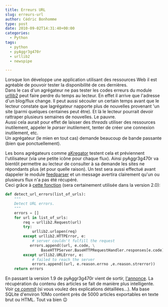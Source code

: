 ```yaml
---
title: Erreurs URL
slug: erreurs-url
author: Cédric Bonhomme
type: post
date: 2010-09-02T14:31:40+00:00
categories:
  - Python
tags:
  - python
  - pyAggr3g470r
  - urllib2
  - newspipe

---
```

Lorsque lon développe une application utilisant des ressources Web il est
agréable de pouvoir tester la disponibilité de ces dernières.  
Dans le cas d'un agrégateur ne pas tester les codes erreurs du module
[urllib2][1] peut faire perdre du temps au lecteur. En effet il arrive que
l'adresse d'un blog/flux change. Il peut aussi sécouler un certain temps avant
que le lecteur constate que lagrégateur napporte plus de nouvelles provenant 
'un site (parmi quelques centaines peut être). Et là le lecteur pourrait devoir
rattraper plusieurs semaines de nouvelles. Le pauvre.  
Aussi cela aurait pour effet de laisser des _threads_ utiliser des ressources
inutilement, appeler le _parser_ inutilement, tenter de créer une connexion
inutilement, etc.  
Un agrégateur (le mien en tout cas) demande beaucoup de bande passante (bien
que ponctuellement).

Les bons agrégateurs comme [aKregator][2] testent cela et préviennent
l'utilisateur (via une petite icône pour chaque flux). Ainsi pyAggr3g470r va
bientôt permettre au lecteur de consulter à sa demande les sites ne répondants
plus (et pour quelle raison). Un test sera aussi effectué avant dappeler le
module [feedparser][3] et un message avertira clairement qu'un ou plusieurs flux
n'a pas été récupéré.  
Ceci grâce à [cette fonction][4] (sera certainement utilisée dans la version 2.0):

```python
def detect_url_errors(list_of_urls):
    """
    Detect URL errors.
    """
    errors = []
    for url in list_of_urls:
        req = urllib2.Request(url)
        try:
            urllib2.urlopen(req)
        except urllib2.HTTPError, e:
            # server couldn't fulfill the request
           errors.append((url, e.code, \
                BaseHTTPServer.BaseHTTPRequestHandler.responses[e.code][1]))
        except urllib2.URLError, e:
            # failed to reach the server
            errors.append((url, e.reason.errno ,e.reason.strerror))
    return errors
```

En passant la version 1.9 de pyAggr3g470r vient de sortir, [l'annonce][5].
La récupération du contenu des articles se fait de manière plus intelligente.
Voir [ce _commit_][6] (si vous voulez des explications détaillées…).
Ma base SQLite d'environ 10Mo contient près de 5000 articles exportables en
texte brut ou HTML. Tout va bien 😉

 [1]: http://docs.python.org/library/urllib2.html
 [2]: http://fr.wikipedia.org/wiki/Akregator
 [3]: http://feedparser.org/
 [4]: http://bitbucket.org/cedricbonhomme/pyaggr3g470r/changeset/526ab3b2ca81
 [5]: http://freshmeat.net/projects/pyaggr3g470r/releases/321360
 [6]: http://bitbucket.org/cedricbonhomme/pyaggr3g470r/changeset/57060903db1a
